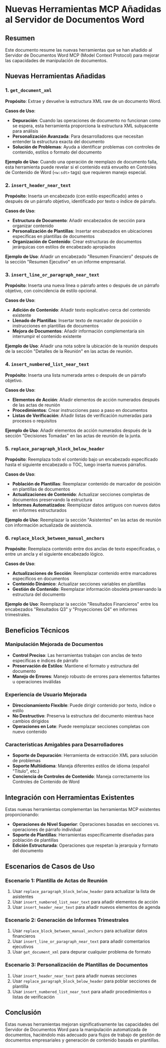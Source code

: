 # Nuevas Herramientas MCP Añadidas al Servidor de Documentos Word

## Resumen
Este documento resume las nuevas herramientas que se han añadido al Servidor de Documentos Word MCP (Model Context Protocol) para mejorar las capacidades de manipulación de documentos.

## Nuevas Herramientas Añadidas

### 1. `get_document_xml`
**Propósito**: Extrae y devuelve la estructura XML raw de un documento Word.

**Casos de Uso**:
- **Depuración**: Cuando las operaciones de documento no funcionan como se espera, esta herramienta proporciona la estructura XML subyacente para análisis
- **Personalización Avanzada**: Para desarrolladores que necesitan entender la estructura exacta del documento
- **Solución de Problemas**: Ayuda a identificar problemas con controles de contenido, estilos o formato del documento

**Ejemplo de Uso**: Cuando una operación de reemplazo de documento falla, esta herramienta puede revelar si el contenido está envuelto en Controles de Contenido de Word (`<w:sdt>` tags) que requieren manejo especial.

### 2. `insert_header_near_text`
**Propósito**: Inserta un encabezado (con estilo especificado) antes o después de un párrafo objetivo, identificado por texto o índice de párrafo.

**Casos de Uso**:
- **Estructura de Documento**: Añadir encabezados de sección para organizar contenido
- **Personalización de Plantillas**: Insertar encabezados en ubicaciones específicas en plantillas de documentos
- **Organización de Contenido**: Crear estructuras de documentos jerárquicas con estilos de encabezado apropiados

**Ejemplo de Uso**: Añadir un encabezado "Resumen Financiero" después de la sección "Resumen Ejecutivo" en un informe empresarial.

### 3. `insert_line_or_paragraph_near_text`
**Propósito**: Inserta una nueva línea o párrafo antes o después de un párrafo objetivo, con coincidencia de estilo opcional.

**Casos de Uso**:
- **Adición de Contenido**: Añadir texto explicativo cerca del contenido existente
- **Llenado de Plantillas**: Insertar texto de marcador de posición o instrucciones en plantillas de documentos
- **Mejora de Documentos**: Añadir información complementaria sin interrumpir el contenido existente

**Ejemplo de Uso**: Añadir una nota sobre la ubicación de la reunión después de la sección "Detalles de la Reunión" en las actas de reunión.

### 4. `insert_numbered_list_near_text`
**Propósito**: Inserta una lista numerada antes o después de un párrafo objetivo.

**Casos de Uso**:
- **Elementos de Acción**: Añadir elementos de acción numerados después de las actas de reunión
- **Procedimientos**: Crear instrucciones paso a paso en documentos
- **Listas de Verificación**: Añadir listas de verificación numeradas para procesos o requisitos

**Ejemplo de Uso**: Añadir elementos de acción numerados después de la sección "Decisiones Tomadas" en las actas de reunión de la junta.

### 5. `replace_paragraph_block_below_header`
**Propósito**: Reemplaza todo el contenido bajo un encabezado especificado hasta el siguiente encabezado o TOC, luego inserta nuevos párrafos.

**Casos de Uso**:
- **Población de Plantillas**: Reemplazar contenido de marcador de posición en plantillas de documentos
- **Actualizaciones de Contenido**: Actualizar secciones completas de documentos preservando la estructura
- **Informes Automatizados**: Reemplazar datos antiguos con nuevos datos en informes estructurados

**Ejemplo de Uso**: Reemplazar la sección "Asistentes" en las actas de reunión con información actualizada de asistencia.

### 6. `replace_block_between_manual_anchors`
**Propósito**: Reemplaza contenido entre dos anclas de texto especificadas, o entre un ancla y el siguiente encabezado lógico.

**Casos de Uso**:
- **Actualizaciones de Sección**: Reemplazar contenido entre marcadores específicos en documentos
- **Contenido Dinámico**: Actualizar secciones variables en plantillas
- **Gestión de Contenido**: Reemplazar información obsoleta preservando la estructura del documento

**Ejemplo de Uso**: Reemplazar la sección "Resultados Financieros" entre los encabezados "Resultados Q3" y "Proyecciones Q4" en informes trimestrales.

## Beneficios Técnicos

### Manipulación Mejorada de Documentos
- **Control Preciso**: Las herramientas trabajan con anclas de texto específicas e índices de párrafo
- **Preservación de Estilos**: Mantiene el formato y estructura del documento
- **Manejo de Errores**: Manejo robusto de errores para elementos faltantes u operaciones inválidas

### Experiencia de Usuario Mejorada
- **Direccionamiento Flexible**: Puede dirigir contenido por texto, índice o estilo
- **No Destructivo**: Preserva la estructura del documento mientras hace cambios dirigidos
- **Operaciones en Lote**: Puede reemplazar secciones completas con nuevo contenido

### Características Amigables para Desarrolladores
- **Soporte de Depuración**: Herramienta de extracción XML para solución de problemas
- **Soporte Multiidioma**: Maneja diferentes estilos de idioma (español "Título", etc.)
- **Conciencia de Controles de Contenido**: Maneja correctamente los Controles de Contenido de Word

## Integración con Herramientas Existentes

Estas nuevas herramientas complementan las herramientas MCP existentes proporcionando:
- **Operaciones de Nivel Superior**: Operaciones basadas en secciones vs. operaciones de párrafo individual
- **Soporte de Plantillas**: Herramientas específicamente diseñadas para población de plantillas
- **Edición Estructurada**: Operaciones que respetan la jerarquía y formato del documento

## Escenarios de Casos de Uso

### Escenario 1: Plantilla de Actas de Reunión
1. Usar `replace_paragraph_block_below_header` para actualizar la lista de asistentes
2. Usar `insert_numbered_list_near_text` para añadir elementos de acción
3. Usar `insert_header_near_text` para añadir nuevos elementos de agenda

### Escenario 2: Generación de Informes Trimestrales
1. Usar `replace_block_between_manual_anchors` para actualizar datos financieros
2. Usar `insert_line_or_paragraph_near_text` para añadir comentarios ejecutivos
3. Usar `get_document_xml` para depurar cualquier problema de formato

### Escenario 3: Personalización de Plantillas de Documentos
1. Usar `insert_header_near_text` para añadir nuevas secciones
2. Usar `replace_paragraph_block_below_header` para poblar secciones de plantilla
3. Usar `insert_numbered_list_near_text` para añadir procedimientos o listas de verificación

## Conclusión

Estas nuevas herramientas mejoran significativamente las capacidades del Servidor de Documentos Word para la manipulación automatizada de documentos, haciéndolo más adecuado para flujos de trabajo de gestión de documentos empresariales y generación de contenido basada en plantillas. 